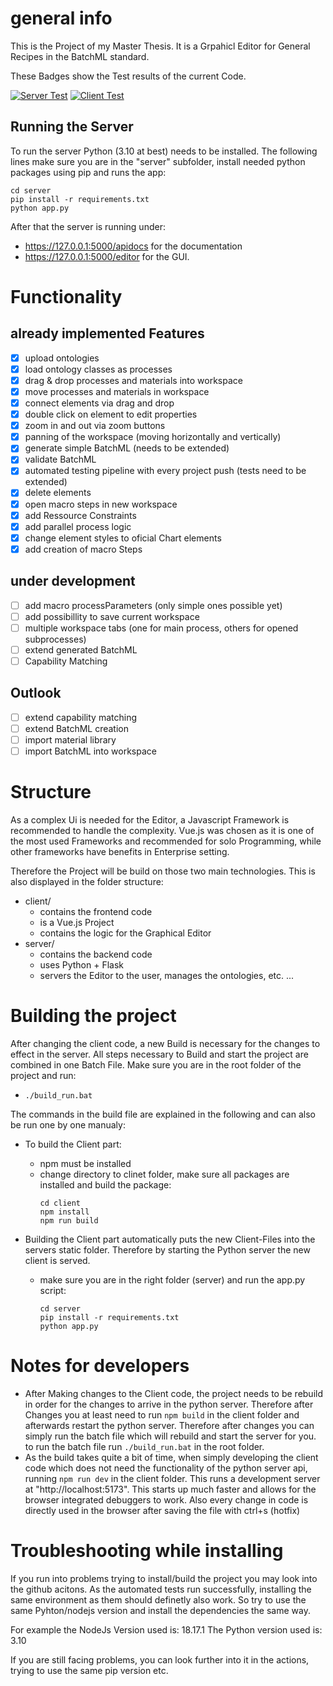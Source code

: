 # general info
This is the Project of my Master Thesis. It is a Grpahicl Editor for General Recipes in the BatchML standard.

These Badges show the Test results of the current Code.

[![Server Test](https://github.com/ReggaeUlli/Masterarbeit-code/actions/workflows/server-test.yml/badge.svg)](https://github.com/ReggaeUlli/Masterarbeit-code/actions/workflows/server-test.yml) [![Client Test](https://github.com/ReggaeUlli/Masterarbeit-code/actions/workflows/client-test.yml/badge.svg)](https://github.com/ReggaeUlli/Masterarbeit-code/actions/workflows/client-test.yml)

## Running the Server
To run the server Python (3.10 at best) needs to be installed.
The following lines make sure you are in the "server" subfolder, install needed python packages using pip and runs the app:

  ```
  cd server
  pip install -r requirements.txt
  python app.py
  ```

After that the server is running under:
- https://127.0.0.1:5000/apidocs for the documentation
- https://127.0.0.1:5000/editor for the GUI.

# Functionality
## already implemented Features
- [X] upload ontologies
- [X] load ontology classes as processes
- [X] drag & drop processes and materials into workspace
- [X] move processes and materials in workspace
- [X] connect elements via drag and drop
- [X] double click on element to edit properties
- [X] zoom in and out via zoom buttons
- [X] panning of the workspace (moving horizontally and vertically)
- [X] generate simple BatchML (needs to be extended)
- [X] validate BatchML
- [X] automated testing pipeline with every project push (tests need to be extended)
- [X] delete elements
- [X] open macro steps in new workspace
- [X] add Ressource Constraints
- [X] add parallel process logic
- [X] change element styles to oficial Chart elements
- [X] add creation of macro Steps

## under development 
- [ ] add macro processParameters (only simple ones possible yet)
- [ ] add possibillity to save current workspace
- [ ] multiple workspace tabs (one for main process, others for opened subprocesses)
- [ ] extend generated BatchML
- [ ] Capability Matching

## Outlook
- [ ] extend capability matching
- [ ] extend BatchML creation
- [ ] import material library
- [ ] import BatchML into workspace

# Structure
As a complex Ui is needed for the Editor, a Javascript Framework is recommended to handle the complexity.
Vue.js was chosen as it is one of the most used Frameworks and recommended for solo Programming, while other frameworks have benefits in Enterprise setting.

Therefore the Project will be build on those two main technologies. This is also displayed in the folder structure:
- client/
  - contains the frontend code
  - is a Vue.js Project
  - contains the logic for the Graphical Editor
- server/
  - contains the backend code
  - uses Python + Flask
  - servers the Editor to the user, manages the ontologies, etc. ...

# Building the project
After changing the client code, a new Build is necessary for the changes to effect in the server. All steps necessary to Build and start the project are combined in one Batch File. Make sure you are in the root folder of the project and run:
  - `./build_run.bat`

The commands in the build file are explained in the following and can also be run one by one manualy:
- To build the Client part:
  - npm must be installed
  - change directory to clinet folder, make sure all packages are installed and build the package:
    ```
    cd client
    npm install
    npm run build
    ```

- Building the Client part automatically puts the new Client-Files into the servers static folder. Therefore by starting the Python server the new client is served.
  - make sure you are in the right folder (server) and run the app.py script:
    ```
    cd server
    pip install -r requirements.txt
    python app.py
    ```

# Notes for developers
- After Making changes to the Client code, the project needs to be rebuild in order for the changes to arrive in the python server. Therefore after Changes you at least need to run `npm build` in the client folder and afterwards restart the python server. Therefore after changes you can simply run the batch file which will rebuild and start the server for you. to run the batch file run `./build_run.bat` in the root folder.
- As the build takes quite a bit of time, when simply developing the client code which does not need the functionality of the python server api, running `npm run dev` in the client folder. This runs a development server at "http://localhost:5173". This starts up much faster and allows for the browser integrated debuggers to work. Also every change in code is directly used in the browser after saving the file with ctrl+s (hotfix)

# Troubleshooting while installing
If you run into problems trying to install/build the project you may look into the github acitons. As the automated tests run successfully, installing the same environment as them should definetly also work. So try to use the same Pyhton/nodejs version and install the dependencies the same way.

For example the NodeJs Version used is: 18.17.1
The Python version used is: 3.10

If you are still facing problems, you can look further into it in the actions, trying to use the same pip version etc.
